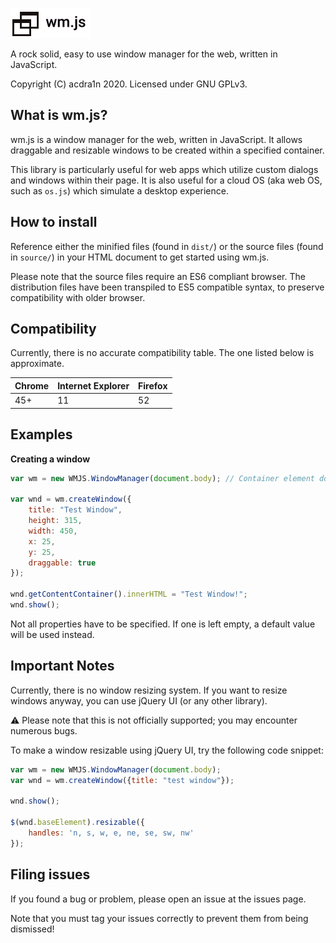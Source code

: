 ![wmjs logo](/res/wmjs-logo-small.png)

A rock solid, easy to use window manager for the web, written in JavaScript.

Copyright (C) acdra1n 2020. Licensed under GNU GPLv3.

## What is wm.js?

wm.js is a window manager for the web, written in JavaScript. It allows draggable and resizable windows to be created within a specified container.

This library is particularly useful for web apps which utilize custom dialogs and windows within their page. It is also useful for a cloud OS (aka web OS, such as `os.js`) which simulate a desktop experience.

## How to install

Reference either the minified files (found in `dist/`) or the source files (found in `source/`) in your HTML document to get started using wm.js.

Please note that the source files require an ES6 compliant browser. The distribution files have been transpiled to ES5 compatible syntax, to preserve compatibility with older browser.

## Compatibility

Currently, there is no accurate compatibility table. The one listed below is approximate.

Chrome | Internet Explorer | Firefox
------ | ----------------- | --------
45+    | 11                | 52

## Examples

**Creating a window**

```javascript
var wm = new WMJS.WindowManager(document.body); // Container element does not have to be limited to `document.body`

var wnd = wm.createWindow({
    title: "Test Window",
    height: 315,
    width: 450,
    x: 25,
    y: 25,
    draggable: true
});

wnd.getContentContainer().innerHTML = "Test Window!";
wnd.show();
```

Not all properties have to be specified. If one is left empty, a default value will be used instead.

## Important Notes

Currently, there is no window resizing system. If you want to resize windows anyway, you can use jQuery UI (or any other library). 

⚠ Please note that this is not officially supported; you may encounter numerous bugs.

To make a window resizable using jQuery UI, try the following code snippet:

```javascript
var wm = new WMJS.WindowManager(document.body);
var wnd = wm.createWindow({title: "test window"});

wnd.show();

$(wnd.baseElement).resizable({
    handles: 'n, s, w, e, ne, se, sw, nw'
});
```

## Filing issues

If you found a bug or problem, please open an issue at the issues page.

Note that you must tag your issues correctly to prevent them from being dismissed!